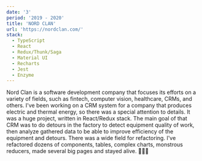```yaml
---
date: '3'
period: '2019 - 2020'
title: 'NORD CLAN'
url: 'https://nordclan.com/'
stack:
  - TypeScript
  - React
  - Redux/Thunk/Saga
  - Material UI
  - Recharts
  - Jest
  - Enzyme
---
```


Nord Clan is a software development company that focuses its efforts on a variety of fields, such as fintech, computer vision, healthcare, CRMs, and others. I've been working on a CRM system for a company that produces electric and thermal energy, so there was a special attention to details. It was a huge project, written in React/Redux stack. The main goal of that CRM was to do detours in the factory to detect equipment quality of work, then analyze gathered data to be able to improve efficiency of the equipment and detours. There was a wide field for refactoring. I've refactored dozens of components, tables, complex charts, monstrous reducers, made several big pages and stayed alive. 🏄🏻‍♂️
